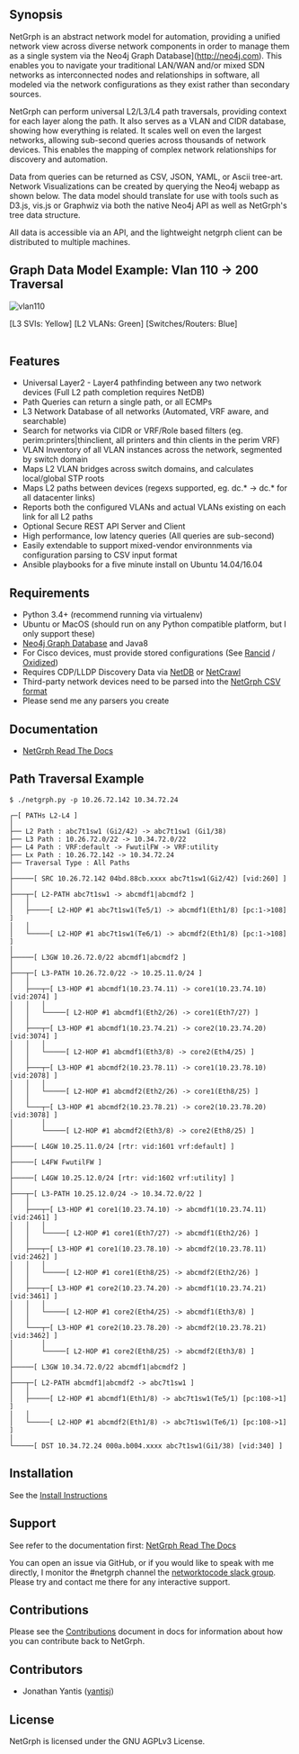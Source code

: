 ## Synopsis

NetGrph is an abstract network model for automation, providing a unified network
view across diverse network components in order to manage them as a single
system via the Neo4j Graph Database](http://neo4j.com). This enables you to
navigate your traditional LAN/WAN and/or mixed SDN networks as interconnected
nodes and relationships in software, all modeled via the network configurations
as they exist rather than secondary sources.

NetGrph can perform universal L2/L3/L4 path traversals, providing context for
each layer along the path. It also serves as a VLAN and CIDR database, showing
how everything is related. It scales well on even the largest networks,
allowing sub-second queries across thousands of network devices. This enables
the mapping of complex network relationships for discovery and automation.

Data from queries can be returned as CSV, JSON, YAML, or Ascii tree-art. Network
Visualizations can be created by querying the Neo4j webapp as shown below. The
data model should translate for use with tools such as D3.js, vis.js or Graphwiz
via both the native Neo4j API as well as NetGrph's tree data structure.

All data is accessible via an API, and the lightweight netgrph client can be
distributed to multiple machines.

## Graph Data Model Example: Vlan 110 -> 200 Traversal
![vlan110](https://dl.dropboxusercontent.com/u/73454/svipath2.svg)


[L3 SVIs: Yellow] [L2 VLANs: Green] [Switches/Routers: Blue]
<br>
<br>

## Features
* Universal Layer2 - Layer4 pathfinding between any two network devices (Full L2 path completion requires NetDB)
* Path Queries can return a single path, or all ECMPs
* L3 Network Database of all networks (Automated, VRF aware, and searchable)
* Search for networks via CIDR or VRF/Role based filters (eg. perim:printers|thinclient, all printers and thin clients in the perim VRF)
* VLAN Inventory of all VLAN instances across the network, segmented by switch domain
* Maps L2 VLAN bridges across switch domains, and calculates local/global STP roots
* Maps L2 paths between devices (regexs supported, eg. dc.* -> dc.* for all datacenter links)
* Reports both the configured VLANs and actual VLANs existing on each link for all L2 paths
* Optional Secure REST API Server and Client
* High performance, low latency queries (All queries are sub-second)
* Easily extendable to support mixed-vendor environnments via configuration parsing to CSV input format
* Ansible playbooks for a five minute install on Ubuntu 14.04/16.04

## Requirements
* Python 3.4+ (recommend running via virtualenv)
* Ubuntu or MacOS (should run on any Python compatible platform, but I only support these)
* [Neo4j Graph Database](https://neo4j.com) and Java8
* For Cisco devices, must provide stored configurations (See [Rancid](http://www.shrubbery.net/rancid/) / [Oxidized](https://github.com/ytti/oxidized))
* Requires CDP/LLDP Discovery Data via [NetDB](http://netdbtracking.sourceforge.net) or [NetCrawl](https://github.com/ytti/netcrawl)
* Third-party network devices need to be parsed into the [NetGrph CSV format](test/csv/)
* Please send me any parsers you create

## Documentation

* [NetGrph Read The Docs](http://netgrph.readthedocs.io/)

## Path Traversal Example
```
$ ./netgrph.py -p 10.26.72.142 10.34.72.24

┌─[ PATHs L2-L4 ]
│
├── L2 Path : abc7t1sw1 (Gi2/42) -> abc7t1sw1 (Gi1/38)
├── L3 Path : 10.26.72.0/22 -> 10.34.72.0/22
├── L4 Path : VRF:default -> FwutilFW -> VRF:utility
├── Lx Path : 10.26.72.142 -> 10.34.72.24
├── Traversal Type : All Paths
│
├─────[ SRC 10.26.72.142 04bd.88cb.xxxx abc7t1sw1(Gi2/42) [vid:260] ]
│
├───┬─[ L2-PATH abc7t1sw1 -> abcmdf1|abcmdf2 ]
│   │
│   ├─────[ L2-HOP #1 abc7t1sw1(Te5/1) -> abcmdf1(Eth1/8) [pc:1->108] ]
│   │
│   └─────[ L2-HOP #1 abc7t1sw1(Te6/1) -> abcmdf2(Eth1/8) [pc:1->108] ]
│
├─────[ L3GW 10.26.72.0/22 abcmdf1|abcmdf2 ]
│
├───┬─[ L3-PATH 10.26.72.0/22 -> 10.25.11.0/24 ]
│   │
│   ├───┬─[ L3-HOP #1 abcmdf1(10.23.74.11) -> core1(10.23.74.10) [vid:2074] ]
│   │   │
│   │   └─────[ L2-HOP #1 abcmdf1(Eth2/26) -> core1(Eth7/27) ]
│   │
│   ├───┬─[ L3-HOP #1 abcmdf1(10.23.74.21) -> core2(10.23.74.20) [vid:3074] ]
│   │   │
│   │   └─────[ L2-HOP #1 abcmdf1(Eth3/8) -> core2(Eth4/25) ]
│   │
│   ├───┬─[ L3-HOP #1 abcmdf2(10.23.78.11) -> core1(10.23.78.10) [vid:2078] ]
│   │   │
│   │   └─────[ L2-HOP #1 abcmdf2(Eth2/26) -> core1(Eth8/25) ]
│   │
│   └───┬─[ L3-HOP #1 abcmdf2(10.23.78.21) -> core2(10.23.78.20) [vid:3078] ]
│       │
│       └─────[ L2-HOP #1 abcmdf2(Eth3/8) -> core2(Eth8/25) ]
│
├─────[ L4GW 10.25.11.0/24 [rtr: vid:1601 vrf:default] ]
│
├─────[ L4FW FwutilFW ]
│
├─────[ L4GW 10.25.12.0/24 [rtr: vid:1602 vrf:utility] ]
│
├───┬─[ L3-PATH 10.25.12.0/24 -> 10.34.72.0/22 ]
│   │
│   ├───┬─[ L3-HOP #1 core1(10.23.74.10) -> abcmdf1(10.23.74.11) [vid:2461] ]
│   │   │
│   │   └─────[ L2-HOP #1 core1(Eth7/27) -> abcmdf1(Eth2/26) ]
│   │
│   ├───┬─[ L3-HOP #1 core1(10.23.78.10) -> abcmdf2(10.23.78.11) [vid:2462] ]
│   │   │
│   │   └─────[ L2-HOP #1 core1(Eth8/25) -> abcmdf2(Eth2/26) ]
│   │
│   ├───┬─[ L3-HOP #1 core2(10.23.74.20) -> abcmdf1(10.23.74.21) [vid:3461] ]
│   │   │
│   │   └─────[ L2-HOP #1 core2(Eth4/25) -> abcmdf1(Eth3/8) ]
│   │
│   └───┬─[ L3-HOP #1 core2(10.23.78.20) -> abcmdf2(10.23.78.21) [vid:3462] ]
│       │
│       └─────[ L2-HOP #1 core2(Eth8/25) -> abcmdf2(Eth3/8) ]
│
├─────[ L3GW 10.34.72.0/22 abcmdf1|abcmdf2 ]
│
├───┬─[ L2-PATH abcmdf1|abcmdf2 -> abc7t1sw1 ]
│   │
│   ├─────[ L2-HOP #1 abcmdf1(Eth1/8) -> abc7t1sw1(Te5/1) [pc:108->1] ]
│   │
│   └─────[ L2-HOP #1 abcmdf2(Eth1/8) -> abc7t1sw1(Te6/1) [pc:108->1] ]
│
└─────[ DST 10.34.72.24 000a.b004.xxxx abc7t1sw1(Gi1/38) [vid:340] ]
```

## Installation

See the [Install Instructions](docs/INSTALL.md)

## Support

See refer to the documentation first: [NetGrph Read The
Docs](http://netgrph.readthedocs.io/)

You can open an issue via GitHub, or if you would like to speak with me
directly, I monitor the #netgrph channel the [networktocode slack
group](https://networktocode.herokuapp.com/). Please try and contact me there
for any interactive support.

## Contributions

Please see the [Contributions](docs/CONTRIBUTING.md) document in docs for
information about how you can contribute back to NetGrph.

## Contributors
* Jonathan Yantis ([yantisj](https://github.com/yantisj))

## License
NetGrph is licensed under the GNU AGPLv3 License.
